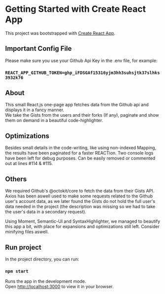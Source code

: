 # Getting Started with Create React App

This project was bootstrapped with [Create React App](https://github.com/facebook/create-react-app).

## Important Config File

Please make sure you use your Github Api Key in the .env file, for example:

### `REACT_APP_GITHUB_TOKEN=ghp_iFDSGAf15316yjm3hh3suhsjtk37slhks3932k76`

## About

This small React.js one-page app fetches data from the Github api and displays it in a fancy manner.\
We take the Gists from the users and their forks (If any), paginate and show them on demand in a beautiful code-highlighter.

## Optimizations

Besides small details in the code-writing, like using non-indexed Mapping, the results have been paginated for a faster REACTion. Two console logs have been left for debug purposes. Can be easily removed or commented out at lines #114 & #115.

## Others

We required Github's @octokit/core to fetch the data from their Gists API. Axios has been aswell used to make some requests related to the Github user's account data, as we later found the Gists do not hold the full user's data needed in the project (the description was missing so we had to take the user's data in a secondary request).

Using Moment, Semantic-UI and SyntaxHighlighter, we managed to beautify this app a bit, with place for expansions and optimizations still left.
Consider minifying files aswell.

## Run project

In the project directory, you can run:

### `npm start`

Runs the app in the development mode.\
Open [http://localhost:3000](http://localhost:3000) to view it in your browser.

